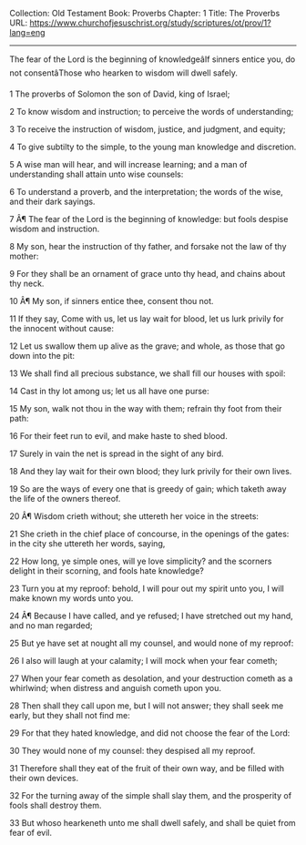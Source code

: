 Collection: Old Testament
Book: Proverbs
Chapter: 1
Title: The Proverbs
URL: https://www.churchofjesuschrist.org/study/scriptures/ot/prov/1?lang=eng

---

The fear of the Lord is the beginning of knowledgeâIf sinners entice you, do not consentâThose who hearken to wisdom will dwell safely.

1 The proverbs of Solomon the son of David, king of Israel;

2 To know wisdom and instruction; to perceive the words of understanding;

3 To receive the instruction of wisdom, justice, and judgment, and equity;

4 To give subtilty to the simple, to the young man knowledge and discretion.

5 A wise man will hear, and will increase learning; and a man of understanding shall attain unto wise counsels:

6 To understand a proverb, and the interpretation; the words of the wise, and their dark sayings.

7 Â¶ The fear of the Lord is the beginning of knowledge: but fools despise wisdom and instruction.

8 My son, hear the instruction of thy father, and forsake not the law of thy mother:

9 For they shall be an ornament of grace unto thy head, and chains about thy neck.

10 Â¶ My son, if sinners entice thee, consent thou not.

11 If they say, Come with us, let us lay wait for blood, let us lurk privily for the innocent without cause:

12 Let us swallow them up alive as the grave; and whole, as those that go down into the pit:

13 We shall find all precious substance, we shall fill our houses with spoil:

14 Cast in thy lot among us; let us all have one purse:

15 My son, walk not thou in the way with them; refrain thy foot from their path:

16 For their feet run to evil, and make haste to shed blood.

17 Surely in vain the net is spread in the sight of any bird.

18 And they lay wait for their own blood; they lurk privily for their own lives.

19 So are the ways of every one that is greedy of gain; which taketh away the life of the owners thereof.

20 Â¶ Wisdom crieth without; she uttereth her voice in the streets:

21 She crieth in the chief place of concourse, in the openings of the gates: in the city she uttereth her words, saying,

22 How long, ye simple ones, will ye love simplicity? and the scorners delight in their scorning, and fools hate knowledge?

23 Turn you at my reproof: behold, I will pour out my spirit unto you, I will make known my words unto you.

24 Â¶ Because I have called, and ye refused; I have stretched out my hand, and no man regarded;

25 But ye have set at nought all my counsel, and would none of my reproof:

26 I also will laugh at your calamity; I will mock when your fear cometh;

27 When your fear cometh as desolation, and your destruction cometh as a whirlwind; when distress and anguish cometh upon you.

28 Then shall they call upon me, but I will not answer; they shall seek me early, but they shall not find me:

29 For that they hated knowledge, and did not choose the fear of the Lord:

30 They would none of my counsel: they despised all my reproof.

31 Therefore shall they eat of the fruit of their own way, and be filled with their own devices.

32 For the turning away of the simple shall slay them, and the prosperity of fools shall destroy them.

33 But whoso hearkeneth unto me shall dwell safely, and shall be quiet from fear of evil.
